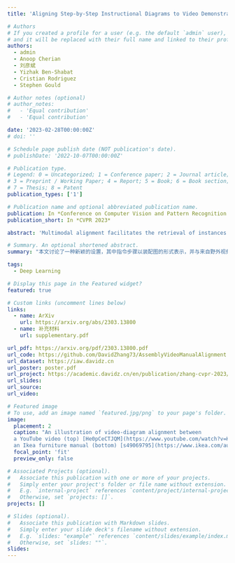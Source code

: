 ```yaml
---
title: 'Aligning Step-by-Step Instructional Diagrams to Video Demonstrations'

# Authors
# If you created a profile for a user (e.g. the default `admin` user), write the username (folder name) here
# and it will be replaced with their full name and linked to their profile.
authors:
  - admin
  - Anoop Cherian
  - 刘彦斌
  - Yizhak Ben-Shabat
  - Cristian Rodriguez
  - Stephen Gould

# Author notes (optional)
# author_notes:
#   - 'Equal contribution'
#   - 'Equal contribution'

date: '2023-02-28T00:00:00Z'
# doi: ''

# Schedule page publish date (NOT publication's date).
# publishDate: '2022-10-07T00:00:00Z'

# Publication type.
# Legend: 0 = Uncategorized; 1 = Conference paper; 2 = Journal article;
# 3 = Preprint / Working Paper; 4 = Report; 5 = Book; 6 = Book section;
# 7 = Thesis; 8 = Patent
publication_types: ['1']

# Publication name and optional abbreviated publication name.
publication: In *Conference on Computer Vision and Pattern Recognition 2023*
publication_short: In *CVPR 2023*

abstract: 'Multimodal alignment facilitates the retrieval of instances from one modality when queried using another. In this paper, we consider a novel setting where such an alignment is between (i) instruction steps that are depicted as assembly diagrams (commonly seen in Ikea assembly manuals) and (ii) video segments from in-the-wild videos; these videos comprising an enactment of the assembly actions in the real world. To learn this alignment, we introduce a novel supervised contrastive learning method that learns to align videos with the subtle details in the assembly diagrams, guided by a set of novel losses. To study this problem and demonstrate the effectiveness of our method, we introduce a novel dataset: IAW---for Ikea assembly in the wild---consisting of 183 hours of videos from diverse furniture assembly collections and nearly 8,300 illustrations from their associated instruction manuals and annotated for their ground truth alignments. We define two tasks on this dataset: First, nearest neighbor retrieval between video segments and illustrations, and, second, alignment of instruction steps and the segments for each video. Extensive experiments on IAW demonstrate superior performances of our approach against alternatives.'

# Summary. An optional shortened abstract.
summary: "本文讨论了一种新颖的设置，其中指令步骤以装配图的形式表示，并与来自野外视频的片段进行对齐。作者引入了一种监督对比学习方法，该方法学习将视频与装配图的细微细节对齐，由一组新颖的损失指导。他们还引入了一个新的数据集：IAW-用于宜家野外装配-包括来自不同家具装配集合的183小时视频和近8,300幅来自相关说明手册的插图，并注释了其地面真实对齐。作者在此数据集上定义了两个任务：首先，在视频片段和插图之间进行最近邻检索；其次，将指令步骤和每个视频的片段对齐。在IAW上进行的广泛实验表明，我们的方法相对于替代方案具有优越的性能。(由 New Bing 生成)."

tags:
  - Deep Learning

# Display this page in the Featured widget?
featured: true

# Custom links (uncomment lines below)
links:
  - name: ArXiv
    url: https://arxiv.org/abs/2303.13800
  - name: 补充材料
    url: supplementary.pdf

url_pdf: https://arxiv.org/pdf/2303.13800.pdf
url_code: https://github.com/DavidZhang73/AssemblyVideoManualAlignment
url_dataset: https://iaw.davidz.cn
url_poster: poster.pdf
url_project: https://academic.davidz.cn/en/publication/zhang-cvpr-2023/
url_slides:
url_source:
url_video:

# Featured image
# To use, add an image named `featured.jpg/png` to your page's folder.
image:
  placement: 2
  caption: "An illustration of video-diagram alignment between
  a YouTube video (top) [He0pCeCTJQM](https://www.youtube.com/watch?v=He0pCeCTJQM) and
  an Ikea furniture manual (bottom) [s49069795](https://www.ikea.com/au/en/p/tarva-bed-frame-pine-luroey-s49069795/)"
  focal_point: 'fit'
  preview_only: false

# Associated Projects (optional).
#   Associate this publication with one or more of your projects.
#   Simply enter your project's folder or file name without extension.
#   E.g. `internal-project` references `content/project/internal-project/index.md`.
#   Otherwise, set `projects: []`.
projects: []

# Slides (optional).
#   Associate this publication with Markdown slides.
#   Simply enter your slide deck's filename without extension.
#   E.g. `slides: "example"` references `content/slides/example/index.md`.
#   Otherwise, set `slides: ""`.
slides:
---
```

